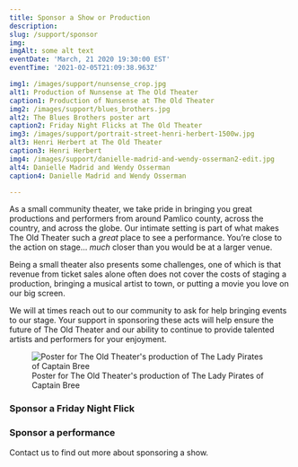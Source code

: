 ```yaml
---
title: Sponsor a Show or Production
description:   
slug: /support/sponsor
img: 
imgAlt: some alt text
eventDate: 'March, 21 2020 19:30:00 EST'
eventTime: '2021-02-05T21:09:38.963Z'

img1: /images/support/nunsense_crop.jpg
alt1: Production of Nunsense at The Old Theater
caption1: Production of Nunsense at The Old Theater
img2: /images/support/blues_brothers.jpg
alt2: The Blues Brothers poster art
caption2: Friday Night Flicks at The Old Theater
img3: /images/support/portrait-street-henri-herbert-1500w.jpg
alt3: Henri Herbert at The Old Theater
caption3: Henri Herbert
img4: /images/support/danielle-madrid-and-wendy-osserman2-edit.jpg
alt4: Danielle Madrid and Wendy Osserman
caption4: Danielle Madrid and Wendy Osserman

---
```




<base-image  :caption="caption1" :img="img1" :alt="alt1"></base-image>

As a small community theater, we take pride in bringing you great productions and performers from around Pamlico county, across the country, and across the globe.   Our intimate setting is part of what makes The Old Theater such a *great* place to see a performance.  You’re close to the action on stage… *much* closer than you would be at a larger venue.

Being a small theater also presents some challenges, one of which is that revenue from ticket sales alone often does not cover the costs of staging a production, bringing a musical artist to town, or putting a movie you love on our big screen.  

We will at times reach out to our community to ask for help bringing events to our stage. Your support in sponsoring these acts will help ensure the future of The Old Theater and our ability to continue to provide talented artists and performers for your enjoyment.

<figure>
  <img
    src="/images/support/lady-pirates-captain-bree.jpg"
    alt="Poster for The Old Theater's production of The Lady Pirates of Captain Bree"
    loading="lazy"
  />
  <figcaption class="italic">
     Poster for The Old Theater's production of The Lady Pirates of Captain Bree
  </figcaption>
</figure>

### Sponsor a Friday Night Flick

<base-image  :caption="caption2" :img="img2" :alt="alt2"></base-image>

### Sponsor a performance

<base-image  :caption="caption3" :img="img3" :alt="alt3"></base-image>

<base-image  :caption="caption4" :img="img4" :alt="alt4"></base-image>

Contact us to find out more about sponsoring a show. 

<button-link url="/contact" text="CONTACT US"/>
   






